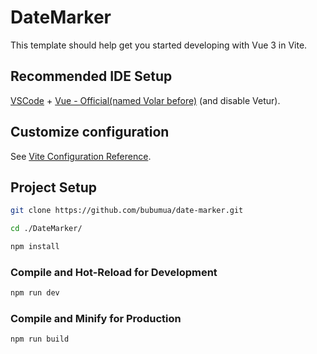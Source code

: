 # DateMarker

This template should help get you started developing with Vue 3 in Vite.

## Recommended IDE Setup

[VSCode](https://code.visualstudio.com/) + [Vue - Official(named Volar before)](https://marketplace.visualstudio.com/items?itemName=Vue.volar) (and disable Vetur).

## Customize configuration

See [Vite Configuration Reference](https://vitejs.dev/config/).

## Project Setup

```sh
git clone https://github.com/bubumua/date-marker.git

cd ./DateMarker/

npm install
```

### Compile and Hot-Reload for Development

```sh
npm run dev
```

### Compile and Minify for Production

```sh
npm run build
```
